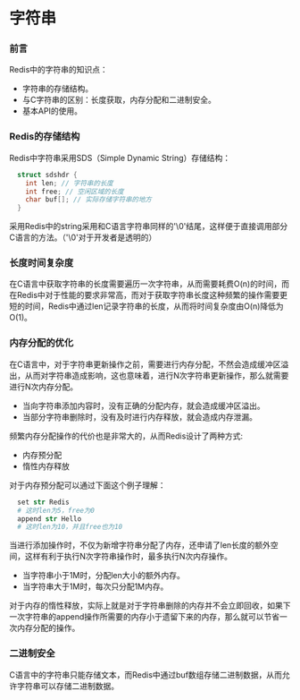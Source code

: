# 字符串

### 前言

  Redis中的字符串的知识点：

  - 字符串的存储结构。
  - 与C字符串的区别：长度获取，内存分配和二进制安全。
  - 基本API的使用。

### Redis的存储结构

  Redis中字符串采用SDS（Simple Dynamic String）存储结构：

```c
  struct sdshdr {
    int len; // 字符串的长度
    int free; // 空闲区域的长度
    char buf[]; // 实际存储字符串的地方
  }
```

  采用Redis中的string采用和C语言字符串同样的'\0'结尾，这样便于直接调用部分C语言的方法。（'\0'对于开发者是透明的）

### 长度时间复杂度

  在C语言中获取字符串的长度需要遍历一次字符串，从而需要耗费O(n)的时间，而在Redis中对于性能的要求非常高，而对于获取字符串长度这种频繁的操作需要更短的时间，Redis中通过len记录字符串的长度，从而将时间复杂度由O(n)降低为O(1)。


### 内存分配的优化

  在C语言中，对于字符串更新操作之前，需要进行内存分配，不然会造成缓冲区溢出，从而对字符串造成影响，这也意味着，进行N次字符串更新操作，那么就需要进行N次内存分配。

  - 当向字符串添加内容时，没有正确的分配内存，就会造成缓冲区溢出。
  - 当部分字符串删除时，没有及时进行内存释放，就会造成内存泄漏。

  频繁内存分配操作的代价也是非常大的，从而Redis设计了两种方式:

  - 内存预分配
  - 惰性内存释放

  对于内存预分配可以通过下面这个例子理解：

```s
  set str Redis
  # 这时len为5，free为0
  append str Hello
  # 这时len为10，并且free也为10
```

  当进行添加操作时，不仅为新增字符串分配了内存，还申请了len长度的额外空间，这样有利于执行N次字符串操作时，最多执行N次内存操作。

  - 当字符串小于1M时，分配len大小的额外内存。
  - 当字符串大于1M时，每次只分配1M内存。

  对于内存的惰性释放，实际上就是对于字符串删除的内存并不会立即回收，如果下一次字符串的append操作所需要的内存小于遗留下来的内存，那么就可以节省一次内存分配的操作。

### 二进制安全

  C语言中的字符串只能存储文本，而Redis中通过buf数组存储二进制数据，从而允许字符串可以存储二进制数据。


